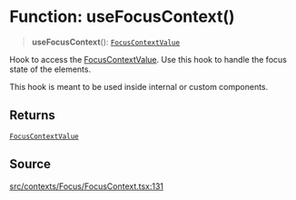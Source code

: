# Function: useFocusContext()

> **useFocusContext**(): [`FocusContextValue`](../type-aliases/FocusContextValue.md)

Hook to access the [FocusContextValue](../type-aliases/FocusContextValue.md). Use this hook to handle the
focus state of the elements.

This hook is meant to be used inside internal or custom components.

## Returns

[`FocusContextValue`](../type-aliases/FocusContextValue.md)

## Source

[src/contexts/Focus/FocusContext.tsx:131](https://github.com/gpbl/react-day-picker/blob/a604fd23887c832117da414a9c63b1b84efb97d9/src/contexts/Focus/FocusContext.tsx#L131)
